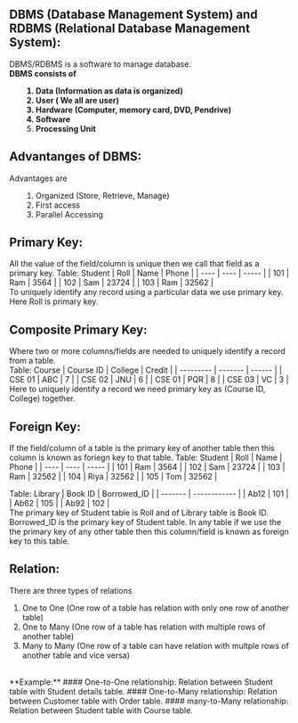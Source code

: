 ## DBMS (Database Management System) and RDBMS (Relational Database Management System):
DBMS/RDBMS is a software to manage database.
 <br><b>
DBMS consists of <ol>
1. Data (Information as data is organized)
2. User ( We all are user)
3. Hardware (Computer, memory card, DVD, Pendrive)
4. Software
5. Processing Unit </b>
<br> </ol>

## Advantanges of DBMS: 
Advantages are <ol>
  1. Organized (Store, Retrieve, Manage)
  2. First access
  3. Parallel Accessing
</ol>

## Primary Key:
All the value of the field/column is unique then we call that field as a primary key.
Table: Student
| Roll | Name | Phone |
| ---- | ---- | ----- |
| 101  | Ram  | 3564  |
| 102  | Sam  | 23724 |
| 103  | Ram  | 32562 |
<br>
To uniquely identify any record using a particular data we use primary key. Here Roll is primary key. <br>

## Composite Primary Key:
Where two or more columns/fields are needed to uniquely identify a record from a table.
<br>
Table: Course 
| Course ID | College | Credit |
| --------- | ------- | ------ |
| CSE 01    | ABC     | 7      |
| CSE 02    | JNU     | 6      |
| CSE 01    | PQR     | 8      |
| CSE 03    | VC      | 3      |
<br>
Here to uniquely identify a record we need primary key as (Course ID, College) together.
<br>

## Foreign Key:
If the field/column of a table is the primary key of another table then this column is known as foriegn key to that table.
Table: Student
| Roll | Name | Phone |
| ---- | ---- | ----- |
| 101  | Ram  | 3564  |
| 102  | Sam  | 23724 |
| 103  | Ram  | 32562 |
| 104  | Riya | 32562 |
| 105  | Tom  | 32562 |
<br>

Table: Library
| Book ID | Borrowed_ID   |
| ------- | ------------ |
| Ab12    | 101          |
| Ab62    | 105          |
| Ab92    | 102          |
<br>
The primary key of Student table is Roll and of Library table is Book ID.
Borrowed_ID is the primary key of Student table. 
In any table if we use the the primary key of any other table then this column/field is known as foreign key to this table.
<br>

## Relation:
There are three types of relations
1. One to One (One row of a table has relation with only one row of another table)
2. One to Many (One row of a table has relation with multiple rows of another table)
3. Many to Many (One row of a table can have relation with multple rows of another table and vice versa)
<br>
**Example:**
#### One-to-One relationship:
Relation between Student table with Student details table.
#### One-to-Many relationship:
Relation between Customer table with Order table.
#### many-to-Many relationship:
Relation between Student table with Course table.

